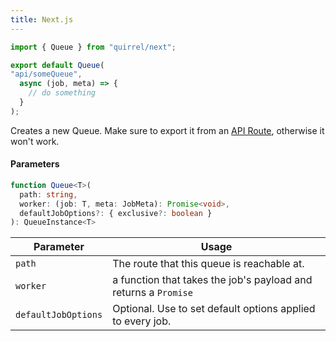 ```yaml
---
title: Next.js
---
```


```ts title="pages/api/someQueue.ts"
import { Queue } from "quirrel/next";

export default Queue(
"api/someQueue",
  async (job, meta) => {
    // do something
  }
);
```

Creates a new Queue.
Make sure to export it from an [API Route](https://nextjs.org/docs/api-routes/introduction), otherwise it won't work.

#### Parameters

```ts
function Queue<T>(
  path: string,
  worker: (job: T, meta: JobMeta): Promise<void>,
  defaultJobOptions?: { exclusive?: boolean }
): QueueInstance<T>
```

| Parameter           | Usage                                                           |
| ------------------- | --------------------------------------------------------------- |
| `path`              | The route that this queue is reachable at.                      |
| `worker`            | a function that takes the job's payload and returns a `Promise` |
| `defaultJobOptions` | Optional. Use to set default options applied to every job.      |
